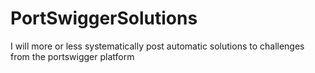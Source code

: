 # PortSwiggerSolutions
I will more or less systematically post automatic solutions to challenges from the portswigger platform
